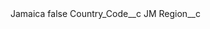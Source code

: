 <?xml version="1.0" encoding="UTF-8"?>
<CustomMetadata xmlns="http://soap.sforce.com/2006/04/metadata" xmlns:xsi="http://www.w3.org/2001/XMLSchema-instance" xmlns:xsd="http://www.w3.org/2001/XMLSchema">
    <label>Jamaica</label>
    <protected>false</protected>
    <values>
        <field>Country_Code__c</field>
        <value xsi:type="xsd:string">JM</value>
    </values>
    <values>
        <field>Region__c</field>
        <value xsi:nil="true"/>
    </values>
</CustomMetadata>
